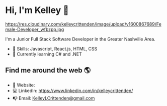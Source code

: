 # Hi, I'm Kelley 👋
https://res.cloudinary.com/kelleycrittenden/image/upload/v1600867689/Female-Developer_wfbzpp.jpg

I'm a Junior Full Stack Software Developer in the Greater Nashville Area.

- 💾 Skills: Javascript, React.js, HTML, CSS
- 🤯 Currently learning C# and .NET


## Find me around the web 🌎 
- 🏡 Website: 
- 💻 LinkedIn: https://www.linkedin.com/in/kelleycrittenden/
- 📭 Email: KelleyLCrittenden@gmail.com




